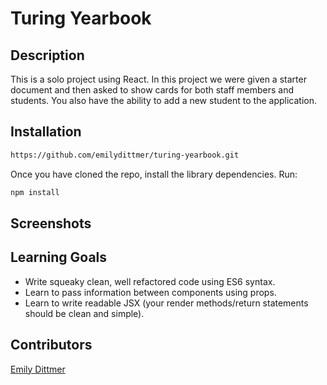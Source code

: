# Turing Yearbook

## Description

This is a solo project using React. In this project we were given a starter document and then asked to show cards for both staff members and students. You also have the ability to add a new student to the application.

## Installation

```bash
https://github.com/emilydittmer/turing-yearbook.git
```
Once you have cloned the repo, install the library dependencies. Run:

```bash
npm install
```
## Screenshots


## Learning Goals

- Write squeaky clean, well refactored code using ES6 syntax.
- Learn to pass information between components using props.
- Learn to write readable JSX (your render methods/return statements should be clean and simple).

## Contributors

[Emily Dittmer](https://github.com/emilydittmer)
